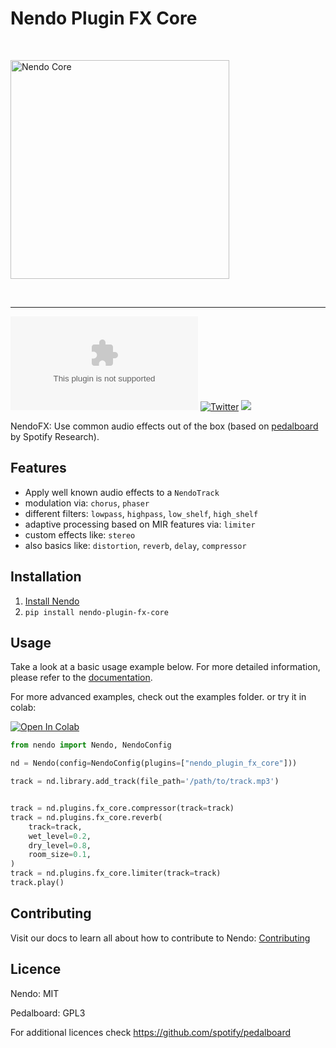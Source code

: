 # Nendo Plugin FX Core

<br>
<p align="left">
    <img src="https://okio.ai/docs/assets/nendo_core_logo.png" width="350" alt="Nendo Core">
</p>
<br>

---

![Documentation](https://img.shields.io/website/https/nendo.ai)
[![Twitter](https://img.shields.io/twitter/url/https/twitter.com/okio_ai.svg?style=social&label=Follow%20%40okio_ai)](https://twitter.com/okio_ai) [![](https://dcbadge.vercel.app/api/server/gaZMZKzScj?compact=true&style=flat)](https://discord.gg/gaZMZKzScj)

NendoFX: Use common audio effects out of the box (based on [pedalboard](https://github.com/spotify/pedalboard) by Spotify Research).

## Features

- Apply well known audio effects to a `NendoTrack`
- modulation via: `chorus`, `phaser`
- different filters: `lowpass`, `highpass`, `low_shelf`, `high_shelf`
- adaptive processing based on MIR features via: `limiter`
- custom effects like: `stereo`
- also basics like: `distortion`, `reverb`, `delay`, `compressor`

## Installation

1. [Install Nendo](https://github.com/okio-ai/nendo#installation)
2. `pip install nendo-plugin-fx-core`

## Usage

Take a look at a basic usage example below.
For more detailed information, please refer to the [documentation](https://okio.ai/docs/plugins).

For more advanced examples, check out the examples folder.
or try it in colab:

<a target="_blank" href="https://colab.research.google.com/drive/1wSGM2lhgP1z8gL2cVOErzot9m9AJ1zCU?usp=sharing">
    <img src="https://colab.research.google.com/assets/colab-badge.svg" alt="Open In Colab"/>
</a>

```python
from nendo import Nendo, NendoConfig

nd = Nendo(config=NendoConfig(plugins=["nendo_plugin_fx_core"]))

track = nd.library.add_track(file_path='/path/to/track.mp3')


track = nd.plugins.fx_core.compressor(track=track)
track = nd.plugins.fx_core.reverb(
    track=track,
    wet_level=0.2,
    dry_level=0.8,
    room_size=0.1,
)
track = nd.plugins.fx_core.limiter(track=track)
track.play()
```

## Contributing

Visit our docs to learn all about how to contribute to Nendo: [Contributing](https://okio.ai/docs/contributing/)

## Licence

Nendo: MIT

Pedalboard: GPL3

For additional licences check https://github.com/spotify/pedalboard
